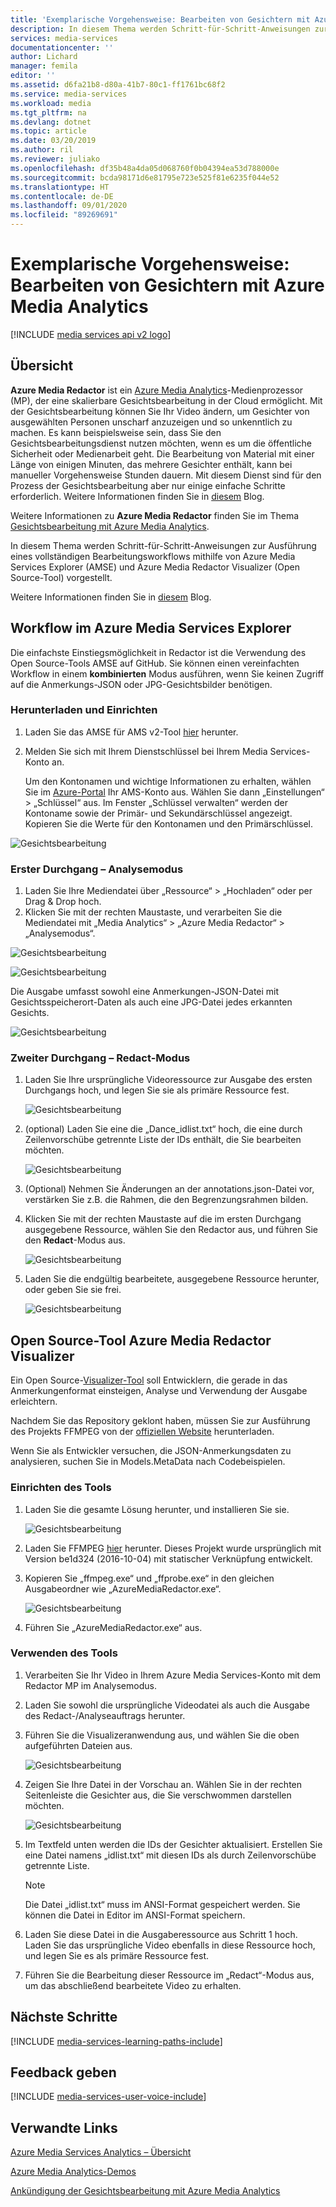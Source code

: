 ```yaml
---
title: 'Exemplarische Vorgehensweise: Bearbeiten von Gesichtern mit Azure Media Analytics| Microsoft Docs'
description: In diesem Thema werden Schritt-für-Schritt-Anweisungen zur Ausführung eines vollständigen Bearbeitungsworkflows mithilfe von Azure Media Services Explorer (AMSE) und Azure Media Redactor Visualizer (Open Source-Tool) vorgestellt.
services: media-services
documentationcenter: ''
author: Lichard
manager: femila
editor: ''
ms.assetid: d6fa21b8-d80a-41b7-80c1-ff1761bc68f2
ms.service: media-services
ms.workload: media
ms.tgt_pltfrm: na
ms.devlang: dotnet
ms.topic: article
ms.date: 03/20/2019
ms.author: ril
ms.reviewer: juliako
ms.openlocfilehash: df35b48a4da05d068760f0b04394ea53d788000e
ms.sourcegitcommit: bcda98171d6e81795e723e525f81e6235f044e52
ms.translationtype: HT
ms.contentlocale: de-DE
ms.lasthandoff: 09/01/2020
ms.locfileid: "89269691"
---
```

# <a name="redact-faces-with-azure-media-analytics-walkthrough"></a>Exemplarische Vorgehensweise: Bearbeiten von Gesichtern mit Azure Media Analytics

[!INCLUDE [media services api v2 logo](./includes/v2-hr.md)]

## <a name="overview"></a>Übersicht

**Azure Media Redactor** ist ein [Azure Media Analytics](media-services-analytics-overview.md)-Medienprozessor (MP), der eine skalierbare Gesichtsbearbeitung in der Cloud ermöglicht. Mit der Gesichtsbearbeitung können Sie Ihr Video ändern, um Gesichter von ausgewählten Personen unscharf anzuzeigen und so unkenntlich zu machen. Es kann beispielsweise sein, dass Sie den Gesichtsbearbeitungsdienst nutzen möchten, wenn es um die öffentliche Sicherheit oder Medienarbeit geht. Die Bearbeitung von Material mit einer Länge von einigen Minuten, das mehrere Gesichter enthält, kann bei manueller Vorgehensweise Stunden dauern. Mit diesem Dienst sind für den Prozess der Gesichtsbearbeitung aber nur einige einfache Schritte erforderlich. Weitere Informationen finden Sie in [diesem](https://azure.microsoft.com/blog/azure-media-redactor/) Blog.

Weitere Informationen zu **Azure Media Redactor** finden Sie im Thema [Gesichtsbearbeitung mit Azure Media Analytics](media-services-face-redaction.md).

In diesem Thema werden Schritt-für-Schritt-Anweisungen zur Ausführung eines vollständigen Bearbeitungsworkflows mithilfe von Azure Media Services Explorer (AMSE) und Azure Media Redactor Visualizer (Open Source-Tool) vorgestellt.

Weitere Informationen finden Sie in [diesem](https://azure.microsoft.com/blog/redaction-preview-available-globally) Blog.

## <a name="azure-media-services-explorer-workflow"></a>Workflow im Azure Media Services Explorer

Die einfachste Einstiegsmöglichkeit in Redactor ist die Verwendung des Open Source-Tools AMSE auf GitHub. Sie können einen vereinfachten Workflow in einem **kombinierten** Modus ausführen, wenn Sie keinen Zugriff auf die Anmerkungs-JSON oder JPG-Gesichtsbilder benötigen.

### <a name="download-and-setup"></a>Herunterladen und Einrichten

1. Laden Sie das AMSE für AMS v2-Tool [hier](https://aka.ms/amseforv2) herunter.
1. Melden Sie sich mit Ihrem Dienstschlüssel bei Ihrem Media Services-Konto an.

    Um den Kontonamen und wichtige Informationen zu erhalten, wählen Sie im [Azure-Portal](https://portal.azure.com/) Ihr AMS-Konto aus. Wählen Sie dann „Einstellungen“ > „Schlüssel“ aus. Im Fenster „Schlüssel verwalten“ werden der Kontoname sowie der Primär- und Sekundärschlüssel angezeigt. Kopieren Sie die Werte für den Kontonamen und den Primärschlüssel.

![Gesichtsbearbeitung](./media/media-services-redactor-walkthrough/media-services-redactor-walkthrough001.png)

### <a name="first-pass--analyze-mode"></a>Erster Durchgang – Analysemodus

1. Laden Sie Ihre Mediendatei über „Ressource“ > „Hochladen“ oder per Drag & Drop hoch. 
1. Klicken Sie mit der rechten Maustaste, und verarbeiten Sie die Mediendatei mit „Media Analytics“ > „Azure Media Redactor“ > „Analysemodus“. 


![Gesichtsbearbeitung](./media/media-services-redactor-walkthrough/media-services-redactor-walkthrough002.png)

![Gesichtsbearbeitung](./media/media-services-redactor-walkthrough/media-services-redactor-walkthrough003.png)

Die Ausgabe umfasst sowohl eine Anmerkungen-JSON-Datei mit Gesichtsspeicherort-Daten als auch eine JPG-Datei jedes erkannten Gesichts. 

![Gesichtsbearbeitung](./media/media-services-redactor-walkthrough/media-services-redactor-walkthrough004.png)

### <a name="second-pass--redact-mode"></a>Zweiter Durchgang – Redact-Modus

1. Laden Sie Ihre ursprüngliche Videoressource zur Ausgabe des ersten Durchgangs hoch, und legen Sie sie als primäre Ressource fest. 

    ![Gesichtsbearbeitung](./media/media-services-redactor-walkthrough/media-services-redactor-walkthrough005.png)

2. (optional) Laden Sie eine die „Dance_idlist.txt“ hoch, die eine durch Zeilenvorschübe getrennte Liste der IDs enthält, die Sie bearbeiten möchten. 

    ![Gesichtsbearbeitung](./media/media-services-redactor-walkthrough/media-services-redactor-walkthrough006.png)

3. (Optional) Nehmen Sie Änderungen an der annotations.json-Datei vor, verstärken Sie z.B. die Rahmen, die den Begrenzungsrahmen bilden. 
4. Klicken Sie mit der rechten Maustaste auf die im ersten Durchgang ausgegebene Ressource, wählen Sie den Redactor aus, und führen Sie den **Redact**-Modus aus. 

    ![Gesichtsbearbeitung](./media/media-services-redactor-walkthrough/media-services-redactor-walkthrough007.png)

5. Laden Sie die endgültig bearbeitete, ausgegebene Ressource herunter, oder geben Sie sie frei. 

    ![Gesichtsbearbeitung](./media/media-services-redactor-walkthrough/media-services-redactor-walkthrough008.png)

## <a name="azure-media-redactor-visualizer-open-source-tool"></a>Open Source-Tool Azure Media Redactor Visualizer

Ein Open Source-[Visualizer-Tool](https://github.com/Microsoft/azure-media-redactor-visualizer) soll Entwicklern, die gerade in das Anmerkungenformat einsteigen, Analyse und Verwendung der Ausgabe erleichtern.

Nachdem Sie das Repository geklont haben, müssen Sie zur Ausführung des Projekts FFMPEG von der [offiziellen Website](https://ffmpeg.org/download.html) herunterladen.

Wenn Sie als Entwickler versuchen, die JSON-Anmerkungsdaten zu analysieren, suchen Sie in Models.MetaData nach Codebeispielen.

### <a name="set-up-the-tool"></a>Einrichten des Tools

1.  Laden Sie die gesamte Lösung herunter, und installieren Sie sie. 

    ![Gesichtsbearbeitung](./media/media-services-redactor-walkthrough/media-services-redactor-walkthrough009.png)

2.  Laden Sie FFMPEG [hier](https://ffmpeg.org/download.html) herunter. Dieses Projekt wurde ursprünglich mit Version be1d324 (2016-10-04) mit statischer Verknüpfung entwickelt. 
3.  Kopieren Sie „ffmpeg.exe“ und „ffprobe.exe“ in den gleichen Ausgabeordner wie „AzureMediaRedactor.exe“. 

    ![Gesichtsbearbeitung](./media/media-services-redactor-walkthrough/media-services-redactor-walkthrough010.png)

4. Führen Sie „AzureMediaRedactor.exe“ aus. 

### <a name="use-the-tool"></a>Verwenden des Tools

1. Verarbeiten Sie Ihr Video in Ihrem Azure Media Services-Konto mit dem Redactor MP im Analysemodus. 
2. Laden Sie sowohl die ursprüngliche Videodatei als auch die Ausgabe des Redact-/Analyseauftrags herunter. 
3. Führen Sie die Visualizeranwendung aus, und wählen Sie die oben aufgeführten Dateien aus. 

    ![Gesichtsbearbeitung](./media/media-services-redactor-walkthrough/media-services-redactor-walkthrough011.png)

4. Zeigen Sie Ihre Datei in der Vorschau an. Wählen Sie in der rechten Seitenleiste die Gesichter aus, die Sie verschwommen darstellen möchten. 
    
    ![Gesichtsbearbeitung](./media/media-services-redactor-walkthrough/media-services-redactor-walkthrough012.png)

5.  Im Textfeld unten werden die IDs der Gesichter aktualisiert. Erstellen Sie eine Datei namens „idlist.txt“ mit diesen IDs als durch Zeilenvorschübe getrennte Liste. 

    >[!NOTE]
    > Die Datei „idlist.txt“ muss im ANSI-Format gespeichert werden. Sie können die Datei in Editor im ANSI-Format speichern.
    
6.  Laden Sie diese Datei in die Ausgaberessource aus Schritt 1 hoch. Laden Sie das ursprüngliche Video ebenfalls in diese Ressource hoch, und legen Sie es als primäre Ressource fest. 
7.  Führen Sie die Bearbeitung dieser Ressource im „Redact“-Modus aus, um das abschließend bearbeitete Video zu erhalten. 

## <a name="next-steps"></a>Nächste Schritte 

[!INCLUDE [media-services-learning-paths-include](../../../includes/media-services-learning-paths-include.md)]

## <a name="provide-feedback"></a>Feedback geben
[!INCLUDE [media-services-user-voice-include](../../../includes/media-services-user-voice-include.md)]

## <a name="related-links"></a>Verwandte Links
[Azure Media Services Analytics – Übersicht](media-services-analytics-overview.md)

[Azure Media Analytics-Demos](https://azuremedialabs.azurewebsites.net/demos/Analytics.html)

[Ankündigung der Gesichtsbearbeitung mit Azure Media Analytics](https://azure.microsoft.com/blog/azure-media-redactor/)
